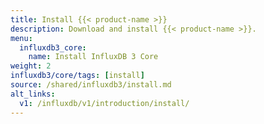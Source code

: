 ```yaml
---
title: Install {{< product-name >}}
description: Download and install {{< product-name >}}.
menu:
  influxdb3_core:
    name: Install InfluxDB 3 Core
weight: 2
influxdb3/core/tags: [install]
source: /shared/influxdb3/install.md
alt_links:
  v1: /influxdb/v1/introduction/install/
---
```


<!--SOURCE content/shared/influxdb3/install.md -->